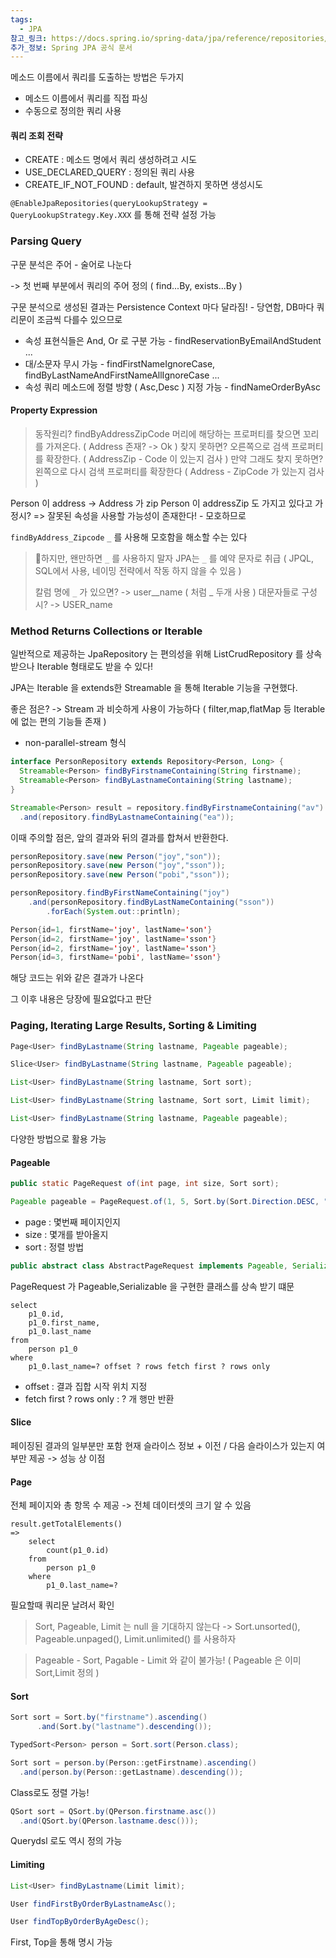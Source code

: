 ```yaml
---
tags:
  - JPA
참고_링크: https://docs.spring.io/spring-data/jpa/reference/repositories/query-methods-details.html
추가_정보: Spring JPA 공식 문서
---
```

메소드 이름에서 쿼리를 도출하는 방법은 두가지

- 메소드 이름에서 쿼리를 직접 파싱
- 수동으로 정의한 쿼리 사용

#### 쿼리 조회 전략

- CREATE : 메소드 명에서 쿼리 생성하려고 시도
- USE_DECLARED_QUERY : 정의된 쿼리 사용
- CREATE_IF_NOT_FOUND : default, 발견하지 못하면 생성시도

`@EnableJpaRepositories(queryLookupStrategy = QueryLookupStrategy.Key.XXX`
 를 통해 전략 설정 가능

### Parsing Query

구문 분석은 주어 - 술어로 나눈다

-> 첫 번째 부분에서 쿼리의 주어 정의 ( find...By, exists...By )

구문 분석으로 생성된 결과는 Persistence Context 마다 달라짐! - 당연함, DB마다 쿼리문이 조금씩 다를수 있으므로

- 속성 표현식들은 And, Or 로 구분 가능 - findReservationByEmailAndStudent ...
- 대/소문자 무시 가능 - findFirstNameIgnoreCase, findByLastNameAndFirstNameAllIgnoreCase ...
- 속성 쿼리 메소드에 정렬 방향 ( Asc,Desc ) 지정 가능 - findNameOrderByAsc
#### Property Expression

> 동작원리? findByAddressZipCode
> 머리에 해당하는 프로퍼티를 찾으면 꼬리를 가져온다. ( Address 존재? -> Ok )
> 찾지 못하면? 오른쪽으로 검색 프로퍼티를 확장한다. ( AddressZip - Code 이 있는지 검사 )
> 만약 그래도 찾지 못하면? 왼쪽으로 다시 검색 프로퍼티를 확장한다  ( Address - ZipCode 가 있는지 검사 )

Person 이 address -> Address 가 zip
Person 이 addressZip 도 가지고 있다고 가정시?
=> 잘못된 속성을 사용할 가능성이 존재한다! - 모호하므로

`findByAddress_Zipcode` `_` 를 사용해 모호함을 해소할 수는 있다

> 하지만, 왠만하면 `_` 를 사용하지 말자
> JPA는 `_` 를 예약 문자로 취급 ( JPQL, SQL에서 사용, 네이밍 전략에서 작동 하지 않을 수 있음 )
> 
> 칼럼 명에 `_` 가 있으면? -> user__name ( 처럼 _ 두개 사용 )
> 대문자들로 구성시? -> USER_name 

### Method Returns Collections or Iterable

일반적으로 제공하는 JpaRepository 는 편의성을 위해 ListCrudRepository 를 상속받으나
Iterable 형태로도 받을 수 있다!

JPA는 Iterable 을 extends한 Streamable 을 통해 Iterable 기능을 구현했다.

좋은 점은? -> Stream 과 비슷하게 사용이 가능하다 ( filter,map,flatMap 등 Iterable 에 없는 편의 기능들 존재 )

- non-parallel-stream 형식
```java
interface PersonRepository extends Repository<Person, Long> {
  Streamable<Person> findByFirstnameContaining(String firstname);
  Streamable<Person> findByLastnameContaining(String lastname);
}

Streamable<Person> result = repository.findByFirstnameContaining("av")
  .and(repository.findByLastnameContaining("ea"));
```

이때 주의할 점은, 앞의 결과와 뒤의 결과를 합쳐서 반환한다.
```java
personRepository.save(new Person("joy","son"));  
personRepository.save(new Person("joy","sson"));  
personRepository.save(new Person("pobi","sson"));

personRepository.findByFirstNameContaining("joy")
	.and(personRepository.findByLastNameContaining("sson"))  
        .forEach(System.out::println);
```

```java
Person{id=1, firstName='joy', lastName='son'}
Person{id=2, firstName='joy', lastName='sson'}
Person{id=2, firstName='joy', lastName='sson'}
Person{id=3, firstName='pobi', lastName='sson'}
```
해당 코드는 위와 같은 결과가 나온다

그 이후 내용은 당장에 필요없다고 판단

### Paging, Iterating Large Results, Sorting & Limiting

```java
Page<User> findByLastname(String lastname, Pageable pageable);

Slice<User> findByLastname(String lastname, Pageable pageable);

List<User> findByLastname(String lastname, Sort sort);

List<User> findByLastname(String lastname, Sort sort, Limit limit);

List<User> findByLastname(String lastname, Pageable pageable);
```

다양한 방법으로 활용 가능
#### Pageable

```java
public static PageRequest of(int page, int size, Sort sort);

Pageable pageable = PageRequest.of(1, 5, Sort.by(Sort.Direction.DESC, "sson"));
```

- page : 몇번째 페이지인지
- size : 몇개를 받아올지
- sort : 정렬 방법

```java
public abstract class AbstractPageRequest implements Pageable, Serializable
```
PageRequest 가
Pageable,Serializable 을 구현한 클래스를 상속 받기 떄문

```
select
	p1_0.id,
	p1_0.first_name,
	p1_0.last_name 
from
	person p1_0 
where
	p1_0.last_name=? offset ? rows fetch first ? rows only
```

- offset : 결과 집합 시작 위치 지정
- fetch first ? rows only : ? 개 행만 반환
#### Slice

페이징된 결과의 일부분만 포함
현재 슬라이스 정보 + 이전 / 다음 슬라이스가 있는지 여부만 제공
	-> 성능 상 이점
#### Page

전체 페이지와 총 항목 수 제공
-> 전체 데이터셋의 크기 알 수 있음
```
result.getTotalElements()
=>
    select
        count(p1_0.id) 
    from
        person p1_0 
    where
        p1_0.last_name=?
```

필요할때 쿼리문 날려서 확인

> Sort, Pageable, Limit 는 null 을 기대하지 않는다
> -> Sort.unsorted(), Pageable.unpaged(), Limit.unlimited() 를 사용하자

> Pageable - Sort, Pagable - Limit 와 같이 불가능!
> ( Pageable 은 이미 Sort,Limit 정의 )
#### Sort
```java
Sort sort = Sort.by("firstname").ascending()
	  .and(Sort.by("lastname").descending());
```

```java
TypedSort<Person> person = Sort.sort(Person.class);

Sort sort = person.by(Person::getFirstname).ascending()
  .and(person.by(Person::getLastname).descending());
```
Class로도 정렬 가능!

```java
QSort sort = QSort.by(QPerson.firstname.asc())
  .and(QSort.by(QPerson.lastname.desc()));
```
Querydsl 로도 역시 정의 가능
#### Limiting

```java
List<User> findByLastname(Limit limit);
```

```java
User findFirstByOrderByLastnameAsc();

User findTopByOrderByAgeDesc();
```

First, Top을 통해 명시 가능 
